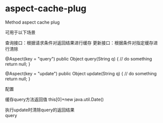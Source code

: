 aspect-cache-plug
=================

Method aspect cache plug

可用于以下场景

查询接口：根据请求条件对返回结果进行缓存
更新接口：根据条件对指定缓存进行清除


@Aspect(key = "query")
public Object query(String q) {
  // do something
  return null;
}
  
@Aspect(key = "update")
public Object update(String q) {
  // do something  
  return null;
}


配置

缓存query方法返回值
<bean class="com.aspect.config.CacheConfig">
	<property name="key" value="query"/>
	<property name="space" value="space2"/>
	<property name="keyExpression">
		<value>this[0]+new java.util.Date()</value>
	</property>					
	<property name="timeout" value="60"/>
</bean>

执行update时清除query的返回结果
<bean class="com.aspect.config.ClearConfig">
    <property name="key" value="update"/>    
    <property name="cachedConfigs">
	    <list>
	        <value>query</value>
	    </list>
	</property>
</bean>

